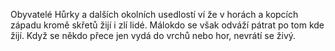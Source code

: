 
Obyvatelé Hůrky a dalších okolních usedlostí ví že v horách a kopcích západu kromě skřetů žijí i zlí lidé. Málokdo se však odváží pátrat po tom kde žijí. Když se někdo přece jen vydá do vrchů nebo hor, nevrátí se živý.